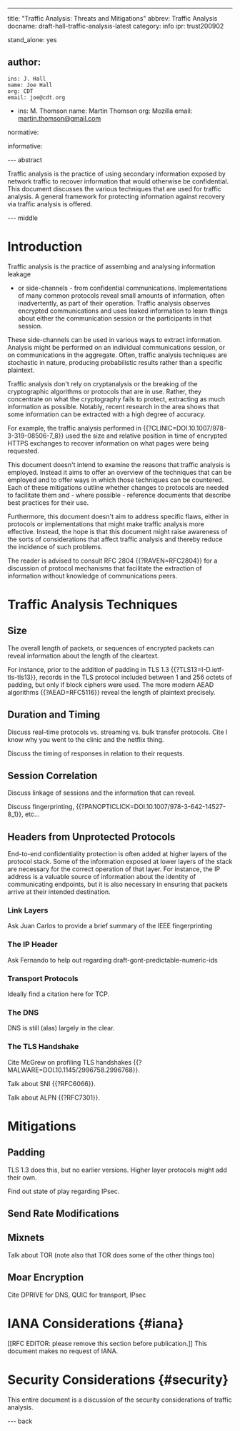 ---
title: "Traffic Analysis: Threats and Mitigations"
abbrev: Traffic Analysis
docname: draft-hall-traffic-analysis-latest
category: info
ipr: trust200902

stand_alone: yes

author:
 -
    ins: J. Hall
    name: Joe Hall
    org: CDT
    email: joe@cdt.org
 -
    ins: M. Thomson
    name: Martin Thomson
    org: Mozilla
    email: martin.thomson@gmail.com

normative:

informative:

--- abstract

Traffic analysis is the practice of using secondary information exposed by
network traffic to recover information that would otherwise be confidential.
This document discusses the various techniques that are used for traffic
analysis.  A general framework for protecting information against recovery via
traffic analysis is offered.


--- middle

# Introduction

Traffic analysis is the practice of assembing and analysing information leakage
- or side-channels - from confidential communications.  Implementations of many
common protocols reveal small amounts of information, often inadvertently, as
part of their operation.  Traffic analysis observes encrypted communications and
uses leaked information to learn things about either the communication session
or the participants in that session.

These side-channels can be used in various ways to extract information.
Analysis might be performed on an individual communications session, or on
communications in the aggregate.  Often, traffic analysis techniques are
stochastic in nature, producing probabilistic results rather than a specific
plaintext.

Traffic analysis don't rely on cryptanalysis or the breaking of the
cryptographic algorithms or protocols that are in use.  Rather, they concentrate
on what the cryptography fails to protect, extracting as much information as
possible.  Notably, recent research in the area shows that some information can
be extracted with a high degree of accuracy.

For example, the traffic analysis performed in
{{?CLINIC=DOI.10.1007/978-3-319-08506-7_8}} used the size and relative position
in time of encrypted HTTPS exchanges to recover information on what pages were
being requested.

This document doesn't intend to examine the reasons that traffic analysis is
employed.  Instead it aims to offer an overview of the techniques that can be
employed and to offer ways in which those techniques can be countered.  Each of
these mitigations outline whether changes to protocols are needed to facilitate
them and - where possible - reference documents that describe best practices for
their use.

Furthermore, this document doesn't aim to address specific flaws, either in
protocols or implementations that might make traffic analysis more effective.
Instead, the hope is that this document might raise awareness of the sorts of
considerations that affect traffic analysis and thereby reduce the incidence of
such problems.

The reader is advised to consult RFC 2804 {{?RAVEN=RFC2804}} for a discussion of
protocol mechanisms that facilitate the extraction of information without
knowledge of communications peers.


# Traffic Analysis Techniques

## Size

The overall length of packets, or sequences of encrypted packets can reveal
information about the length of the cleartext.

For instance, prior to the addition of padding in TLS 1.3
{{?TLS13=I-D.ietf-tls-tls13}}, records in the TLS protocol included between 1
and 256 octets of padding, but only if block ciphers were used.  The more modern
AEAD algorithms {{?AEAD=RFC5116}} reveal the length of plaintext precisely.



## Duration and Timing

Discuss real-time protocols vs. streaming vs. bulk transfer protocols.  Cite I
know why you went to the clinic and the netflix thing.

Discuss the timing of responses in relation to their requests.


## Session Correlation

Discuss linkage of sessions and the information that can reveal.

Discuss fingerprinting, {{?PANOPTICLICK=DOI.10.1007/978-3-642-14527-8_1}},
etc...


## Headers from Unprotected Protocols

End-to-end confidentiality protection is often added at higher layers of the
protocol stack.  Some of the information exposed at lower layers of the stack
are necessary for the correct operation of that layer.  For instance, the IP
address is a valuable source of information about the identity of communicating
endpoints, but it is also necessary in ensuring that packets arrive at their
intended destination.

### Link Layers

Ask Juan Carlos to provide a brief summary of the IEEE fingerprinting

### The IP Header

Ask Fernando to help out regarding draft-gont-predictable-numeric-ids

### Transport Protocols

Ideally find a citation here for TCP.

### The DNS

DNS is still (alas) largely in the clear.

### The TLS Handshake

Cite McGrew on profiling TLS handshakes {{?MALWARE=DOI.10.1145/2996758.2996768}}.

Talk about SNI {{?RFC6066}}.

Talk about ALPN {{?RFC7301}}.


# Mitigations

## Padding

TLS 1.3 does this, but no earlier versions.  Higher layer protocols might add their own.

Find out state of play regarding IPsec.

## Send Rate Modifications

## Mixnets

Talk about TOR (note also that TOR does some of the other things too)

## Moar Encryption

Cite DPRIVE for DNS, QUIC for transport, IPsec


# IANA Considerations {#iana}

\[\[RFC EDITOR: please remove this section before publication.]]
This document makes no request of IANA.

# Security Considerations {#security}

This entire document is a discussion of the security considerations of traffic
analysis.

--- back
